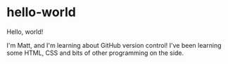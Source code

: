 # hello-world
Hello, world!

I'm Matt, and I'm learning about GitHub version control! 
I've been learning some HTML, CSS and bits of other programming on the side.
